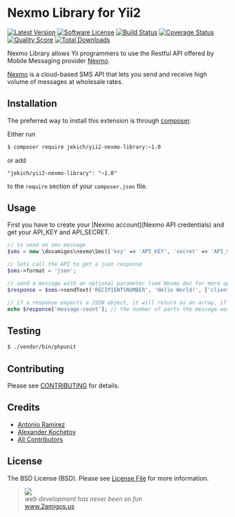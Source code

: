 # Nexmo Library for Yii2

[![Latest Version](https://img.shields.io/github/tag/2amigos/yii2-nexmo-library.svg?style=flat-square&label=release)](https://github.com/2amigos/yii2-nexmo-library/tags)
[![Software License](https://img.shields.io/badge/license-MIT-brightgreen.svg?style=flat-square)](LICENSE.md)
[![Build Status](https://img.shields.io/travis/2amigos/yii2-nexmo-library/master.svg?style=flat-square)](https://travis-ci.org/2amigos/yii2-nexmo-library)
[![Coverage Status](https://img.shields.io/scrutinizer/coverage/g/2amigos/yii2-nexmo-library.svg?style=flat-square)](https://scrutinizer-ci.com/g/2amigos/yii2-nexmo-library/code-structure)
[![Quality Score](https://img.shields.io/scrutinizer/g/2amigos/yii2-nexmo-library.svg?style=flat-square)](https://scrutinizer-ci.com/g/2amigos/yii2-nexmo-library)
[![Total Downloads](https://img.shields.io/packagist/dt/2amigos/yii2-nexmo-library.svg?style=flat-square)](https://packagist.org/packages/2amigos/yii2-nexmo-library)

Nexmo Library allows Yii programmers to use the Restful API offered by Mobile Messaging provider
[Nexmo](https://es.nexmo.com/).

[Nexmo](https://es.nexmo.com/) is a cloud-based SMS API that lets you send and receive high volume of messages at wholesale rates.

## Installation

The preferred way to install this extension is through [composer](http://getcomposer.org/download/).

Either run

```bash
$ composer require jekich/yii2-nexmo-library:~1.0
```

or add

```
"jekich/yii2-nexmo-library": "~1.0"
```

to the `require` section of your `composer.json` file.

## Usage

First you have to create your [Nexmo account](Nexmo API credentials) and get your API_KEY and API_SECRET.


```php
// to send an sms message
$sms = new \dosamigos\nexmo\Sms(['key' => 'API_KEY', 'secret' => 'API_SECRET', 'from' => 'SENDERID']);

// lets call the API to get a json response
$sms->format = 'json';

// send a message with an optional parameter (see Nexmo doc for more optional parameters)
$response = $sms->sendText('RECIPIENTSNUMBER', 'Hello World!', ['clientRef' => 'YOURCLIENTREF']);

// if a response expects a JSON object, it will return as an array, if format was a XML, it will return an object.
echo $response['message-count']; // the number of parts the message was split into

```

## Testing

```bash
$ ./vendor/bin/phpunit
```

## Contributing

Please see [CONTRIBUTING](CONTRIBUTING.md) for details.

## Credits

- [Antonio Ramirez](https://github.com/tonydspaniard)
- [Alexander Kochetov](https://github.com/creocoder)
- [All Contributors](https://github.com/2amigos/yii2-nexmo-library/graphs/contributors)

## License

The BSD License (BSD). Please see [License File](LICENSE.md) for more information.

<blockquote>
    <a href="http://www.2amigos.us"><img src="http://www.gravatar.com/avatar/55363394d72945ff7ed312556ec041e0.png"></a><br>
    <i>web development has never been so fun</i><br>
    <a href="http://www.2amigos.us">www.2amigos.us</a>
</blockquote>
